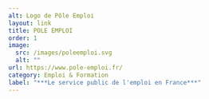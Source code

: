 ```yaml
---
alt: Logo de Pôle Emploi
layout: link
title: POLE EMPLOI
order: 1
image:
  src: /images/poleemploi.svg
  alt: ""
url: https://www.pole-emploi.fr/
category: Emploi & Formation
label: "***Le service public de l'emploi en France***"
---
```

